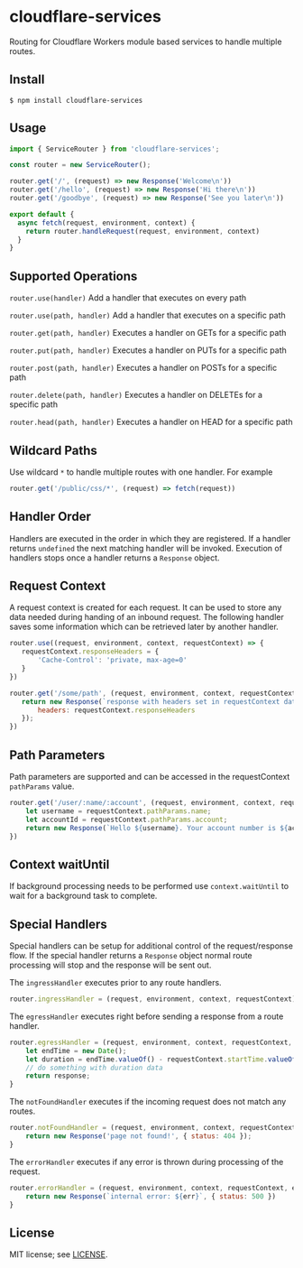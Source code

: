 # cloudflare-services
Routing for Cloudflare Workers module based services to handle multiple routes.

## Install
```
$ npm install cloudflare-services
```

## Usage
```javascript
import { ServiceRouter } from 'cloudflare-services';

const router = new ServiceRouter();

router.get('/', (request) => new Response('Welcome\n'))
router.get('/hello', (request) => new Response('Hi there\n'))
router.get('/goodbye', (request) => new Response('See you later\n'))

export default {
  async fetch(request, environment, context) {
    return router.handleRequest(request, environment, context)
  }
}

```

## Supported Operations
`router.use(handler)`  Add a handler that executes on every path

`router.use(path, handler)`  Add a handler that executes on a specific path

`router.get(path, handler)`  Executes a handler on GETs for a specific path

`router.put(path, handler)`  Executes a handler on PUTs for a specific path

`router.post(path, handler)`  Executes a handler on POSTs for a specific path

`router.delete(path, handler)`  Executes a handler on DELETEs for a specific path

`router.head(path, handler)`  Executes a handler on HEAD for a specific path

## Wildcard Paths
Use wildcard `*` to handle multiple routes with one handler.  For example
```javascript
router.get('/public/css/*', (request) => fetch(request))
```

## Handler Order
Handlers are executed in the order in which they are registered.  If a handler returns `undefined` the next matching handler will be invoked.  Execution of handlers stops
once a handler returns a `Response` object.

## Request Context
 A request context is created for each request. It can be used to store
 any data needed during handing of an inbound request. The following handler
 saves some information which can be retrieved later
 by another handler.
 ```javascript
router.use((request, environment, context, requestContext) => {
    requestContext.responseHeaders = {
        'Cache-Control': 'private, max-age=0'
    }
})

router.get('/some/path', (request, environment, context, requestContext) => {
    return new Response(`response with headers set in requestContext data\n`, {
        headers: requestContext.responseHeaders
    });
})
```

## Path Parameters
Path parameters are supported and can be accessed in the requestContext `pathParams` value.

```javascript
router.get('/user/:name/:account', (request, environment, context, requestContext) => {
    let username = requestContext.pathParams.name;
    let accountId = requestContext.pathParams.account;
    return new Response(`Hello ${username}. Your account number is ${accountId}\n`)
})
```

## Context waitUntil
If background processing needs to be performed use `context.waitUntil` to
wait for a background task to complete.

## Special Handlers
Special handlers can be setup for additional control of the request/response
flow.  If the special handler returns a `Response` object normal route processing
will stop and the response will be sent out.

The `ingressHandler` executes prior to any route handlers.
```javascript
router.ingressHandler = (request, environment, context, requestContext) => { requestContext.startTime = new Date(); }
```

The `egressHandler` executes right before sending a response from a route handler.
```javascript
router.egressHandler = (request, environment, context, requestContext, response) => {
    let endTime = new Date();
    let duration = endTime.valueOf() - requestContext.startTime.valueOf();
    // do something with duration data
    return response;
}
```

The `notFoundHandler` executes if the incoming request does not match any routes.
```javascript
router.notFoundHandler = (request, environment, context, requestContext) => {
    return new Response('page not found!', { status: 404 });
}
```

The `errorHandler` executes if any error is thrown during processing of the request.
```javascript
router.errorHandler = (request, environment, context, requestContext, err) => {
    return new Response(`internal error: ${err}`, { status: 500 })
}
```

## License
MIT license; see [LICENSE](./LICENSE).
